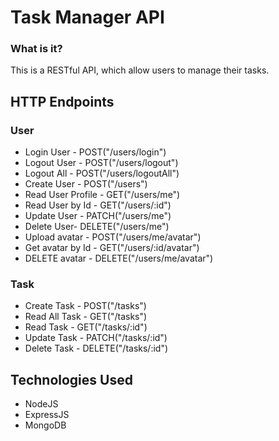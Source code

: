 # Task Manager API

### What is it?

This is a RESTful API, which allow users to manage their tasks.

## HTTP Endpoints

### User

-   Login User - POST("/users/login")
-   Logout User - POST("/users/logout")
-   Logout All - POST("/users/logoutAll")
-   Create User - POST("/users")
-   Read User Profile - GET("/users/me")
-   Read User by Id - GET("/users/:id")
-   Update User - PATCH("/users/me")
-   Delete User- DELETE("/users/me")
-   Upload avatar - POST("/users/me/avatar")
-   Get avatar by Id - GET("/users/:id/avatar")
-   DELETE avatar - DELETE("/users/me/avatar")

### Task

-   Create Task - POST("/tasks")
-   Read All Task - GET("/tasks")
-   Read Task - GET("/tasks/:id")
-   Update Task - PATCH("/tasks/:id")
-   Delete Task - DELETE("/tasks/:id")

## Technologies Used

- NodeJS
- ExpressJS
- MongoDB
